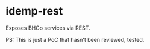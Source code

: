 # idemp-rest
Exposes BHGo services via REST. 

PS: This is just a PoC that hasn't been reviewed, tested. 


